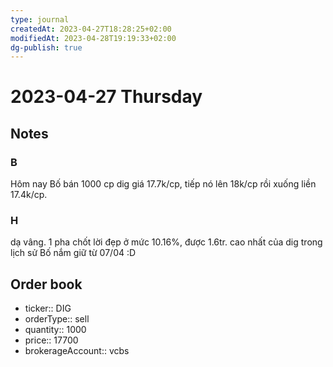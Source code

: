 ```yaml
---
type: journal
createdAt: 2023-04-27T18:28:25+02:00
modifiedAt: 2023-04-28T19:19:33+02:00
dg-publish: true
---
```

# 2023-04-27 Thursday

## Notes

### B

Hôm nay Bố bán 1000 cp dig giá 17.7k/cp, tiếp nó lên 18k/cp rồi xuống liền 17.4k/cp.

### H

dạ vâng. 1 pha chốt lời đẹp ở mức 10.16%, được 1.6tr. cao nhất của dig trong lịch sử Bố nắm giữ từ 07/04 :D

## Order book

- ticker:: DIG
- orderType:: sell
- quantity:: 1000
- price:: 17700
- brokerageAccount:: vcbs

